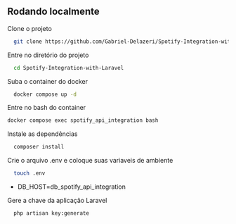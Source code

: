 
## Rodando localmente

Clone o projeto

```bash
  git clone https://github.com/Gabriel-Delazeri/Spotify-Integration-with-Laravel
```

Entre no diretório do projeto

```bash
  cd Spotify-Integration-with-Laravel
```

Suba o container do docker

```bash
  docker compose up -d 
```

Entre no bash do container

```bash
docker compose exec spotify_api_integration bash     
``` 

Instale as dependências

```bash
  composer install
```

Crie o arquivo .env e coloque suas variaveis de ambiente 

```bash
  touch .env
```

 * DB_HOST=db_spotify_api_integration

 Gere a chave da aplicação Laravel

```bash
  php artisan key:generate
```
 
